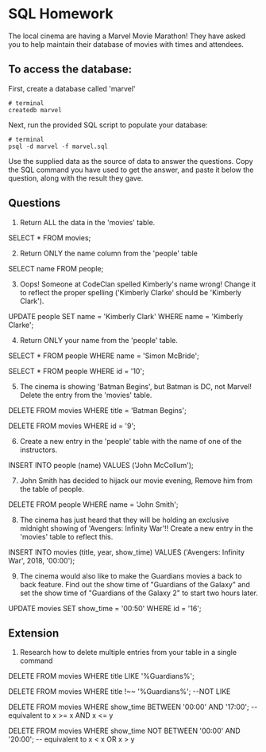 # SQL Homework

The local cinema are having a Marvel Movie Marathon! They have asked you to help maintain their database of movies with times and attendees.

## To access the database:

First, create a database called 'marvel'

```
# terminal
createdb marvel
```

Next, run the provided SQL script to populate your database:

```
# terminal
psql -d marvel -f marvel.sql
```

Use the supplied data as the source of data to answer the questions. Copy the SQL command you have used to get the answer, and paste it below the question, along with the result they gave.

## Questions

1.  Return ALL the data in the 'movies' table.

SELECT * FROM movies;

2.  Return ONLY the name column from the 'people' table

SELECT name FROM people;

3.  Oops! Someone at CodeClan spelled Kimberly's name wrong! Change it to reflect the proper spelling ('Kimberly Clarke' should be 'Kimberly Clark').

UPDATE people SET name = 'Kimberly Clark' WHERE name = 'Kimberly Clarke';

4.  Return ONLY your name from the 'people' table.

SELECT * FROM people WHERE name = 'Simon McBride';


SELECT * FROM people WHERE id = '10';


5.  The cinema is showing 'Batman Begins', but Batman is DC, not Marvel! Delete the entry from the 'movies' table.

DELETE FROM movies WHERE title = 'Batman Begins';


DELETE FROM movies WHERE id = '9';

6.  Create a new entry in the 'people' table with the name of one of the instructors.

INSERT INTO people (name) VALUES ('John McCollum');

7.  John Smith has decided to hijack our movie evening, Remove him from the table of people.

DELETE FROM people WHERE name = 'John Smith';

8.  The cinema has just heard that they will be holding an exclusive midnight showing of 'Avengers: Infinity War'!! Create a new entry in the 'movies' table to reflect this.

INSERT INTO movies (title, year, show_time) VALUES ('Avengers: Infinity War', 2018, '00:00');

9.  The cinema would also like to make the Guardians movies a back to back feature. Find out the show time of "Guardians of the Galaxy" and set the show time of "Guardians of the Galaxy 2" to start two hours later.

UPDATE movies SET show_time = '00:50' WHERE id = '16';


## Extension

1.  Research how to delete multiple entries from your table in a single command

DELETE FROM movies WHERE title LIKE '%Guardians%';

DELETE FROM movies WHERE title !~~ '%Guardians%'; --NOT LIKE

DELETE FROM movies WHERE show_time BETWEEN '00:00' AND '17:00'; -- equivalent to x >= x AND x <= y

DELETE FROM movies WHERE show_time NOT BETWEEN '00:00' AND '20:00'; -- equivalent to x < x OR x > y
